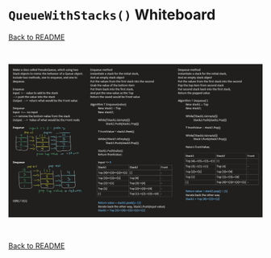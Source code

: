 # `QueueWithStacks()` Whiteboard
[Back to README](./../README.md#queue-with-stacks)

<br>

![append whiteboard](./../assets/queue-with-stacks.png)

<br>

[Back to README](./../README.md#queue-with-stacks)